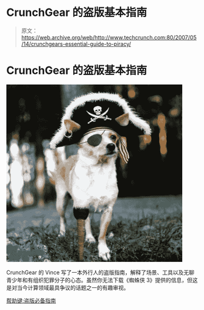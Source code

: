 # CrunchGear 的盗版基本指南

> 原文：<https://web.archive.org/web/http://www.techcrunch.com:80/2007/05/14/crunchgears-essential-guide-to-piracy/>

# CrunchGear 的盗版基本指南

![](img/82f329fcd751bb59d80018de424e8df4.png)

CrunchGear 的 Vince 写了一本外行人的盗版指南，解释了场景、工具以及无聊青少年和有组织犯罪分子的心态。虽然你无法下载《蜘蛛侠 3》提供的信息，但这是对当今计算领域最具争议的话题之一的有趣审视。

[帮助键:盗版必备指南](https://web.archive.org/web/20130628151247/http://crunchgear.com/2007/05/14/help-key-the-essential-guide-to-piracy/)